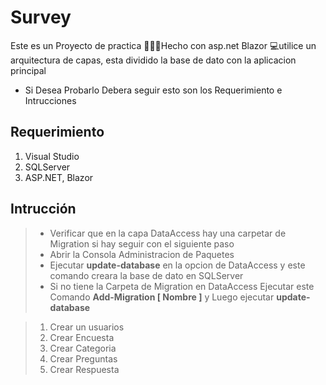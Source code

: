 # **Survey**

 Este  es un Proyecto de practica 👨🏻‍💻Hecho con asp.net Blazor 💻utilice un arquitectura de capas, esta dividido la base de dato con la aplicacion principal 
 
* Si Desea Probarlo Debera seguir esto son los Requerimiento e Intrucciones

## Requerimiento
1. Visual Studio
2. SQLServer
3. ASP.NET, Blazor

## Intrucción

> - Verificar que en la capa DataAccess  hay una carpetar de Migration si hay seguir con el siguiente paso
> - Abrir la Consola Administracion de Paquetes
> - Ejecutar **update-database** en la opcion de DataAccess y este comando creara la base de dato en SQLServer
> - Si no tiene la Carpeta de Migration en DataAccess Ejecutar este Comando **Add-Migration [ Nombre ]** y Luego ejecutar **update-database**

> 1. Crear un usuarios
> 2. Crear Encuesta
> 3. Crear Categoria
> 4. Crear Preguntas
> 5. Crear Respuesta
